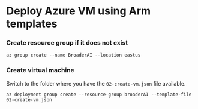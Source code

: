 # Deploy Azure VM using Arm templates

### Create resource group if it does not exist 

```
az group create --name BroaderAI --location eastus
```

### Create virtual machine

Switch to the folder where you have the `02-create-vm.json` file available.

```
az deployment group create --resource-group broaderAI --template-file 02-create-vm.json
```

